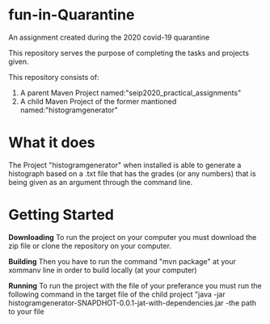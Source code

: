 # fun-in-Quarantine
An assignment created during the 2020 covid-19 quarantine

This repository serves the purpose of completing the tasks and projects given. 

This repository consists of:

1. A parent Maven Project named:"seip2020_practical_assignments"
2. A child Maven Project of the former mantioned named:"histogramgenerator" 

# What it does
The Project "histogramgenerator" when installed is able to generate a histograph based on a .txt file that has the grades (or any numbers)
that is being given as an argument through the command line.

# Getting Started

**Downloading**
To run the project on your computer you must download the zip file or clone the repository on your computer.

**Building** 
Then you have to run the command "mvn package" at your xommanv line in order to build locally (at your computer)

**Running** 
To run the project with the file of your preferance you must run the following command in the target file of the child project 
"java -jar histogramgenerator-SNAPDHOT-0.0.1-jat-with-dependencies.jar -the path to your file 

